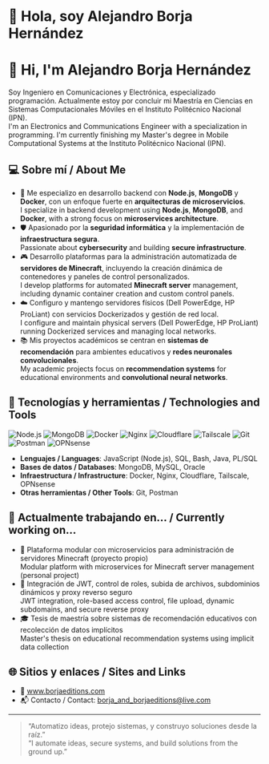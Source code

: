 # 👋 Hola, soy Alejandro Borja Hernández  
# 👋 Hi, I'm Alejandro Borja Hernández

Soy Ingeniero en Comunicaciones y Electrónica, especializado programación. Actualmente estoy por concluir mi Maestría en Ciencias en Sistemas Computacionales Móviles en el Instituto Politécnico Nacional (IPN).  
I'm an Electronics and Communications Engineer with a specialization in programming. I'm currently finishing my Master's degree in Mobile Computational Systems at the Instituto Politécnico Nacional (IPN).

## 💻 Sobre mí / About Me

- 🔧 Me especializo en desarrollo backend con **Node.js**, **MongoDB** y **Docker**, con un enfoque fuerte en **arquitecturas de microservicios**.  
  I specialize in backend development using **Node.js**, **MongoDB**, and **Docker**, with a strong focus on **microservices architecture**.
- 🛡️ Apasionado por la **seguridad informática** y la implementación de **infraestructura segura**.  
  Passionate about **cybersecurity** and building **secure infrastructure**.
- 🎮 Desarrollo plataformas para la administración automatizada de **servidores de Minecraft**, incluyendo la creación dinámica de contenedores y paneles de control personalizados.  
  I develop platforms for automated **Minecraft server** management, including dynamic container creation and custom control panels.
- ☁️ Configuro y mantengo servidores físicos (Dell PowerEdge, HP ProLiant) con servicios Dockerizados y gestión de red local.  
  I configure and maintain physical servers (Dell PowerEdge, HP ProLiant) running Dockerized services and managing local networks.
- 📚 Mis proyectos académicos se centran en **sistemas de recomendación** para ambientes educativos y **redes neuronales convolucionales**.  
  My academic projects focus on **recommendation systems** for educational environments and **convolutional neural networks**.

## 🚀 Tecnologías y herramientas / Technologies and Tools

![Node.js](https://img.shields.io/badge/Node.js-339933?logo=node.js&logoColor=white&style=flat-square)
![MongoDB](https://img.shields.io/badge/MongoDB-47A248?logo=mongodb&logoColor=white&style=flat-square)
![Docker](https://img.shields.io/badge/Docker-2496ED?logo=docker&logoColor=white&style=flat-square)
![Nginx](https://img.shields.io/badge/Nginx-009639?logo=nginx&logoColor=white&style=flat-square)
![Cloudflare](https://img.shields.io/badge/Cloudflare-F38020?logo=cloudflare&logoColor=white&style=flat-square)
![Tailscale](https://img.shields.io/badge/Tailscale-0044FF?logo=tailscale&logoColor=white&style=flat-square)
![Git](https://img.shields.io/badge/Git-F05032?logo=git&logoColor=white&style=flat-square)
![Postman](https://img.shields.io/badge/Postman-FF6C37?logo=postman&logoColor=white&style=flat-square)
![OPNsense](https://img.shields.io/badge/OPNsense-orange?style=flat-square)

- **Lenguajes / Languages**: JavaScript (Node.js), SQL, Bash, Java, PL/SQL  
- **Bases de datos / Databases**: MongoDB, MySQL, Oracle  
- **Infraestructura / Infrastructure**: Docker, Nginx, Cloudflare, Tailscale, OPNsense  
- **Otras herramientas / Other Tools**: Git, Postman

## 🧠 Actualmente trabajando en... / Currently working on...

- 🧱 Plataforma modular con microservicios para administración de servidores Minecraft (proyecto propio)  
  Modular platform with microservices for Minecraft server management (personal project)
- 🔐 Integración de JWT, control de roles, subida de archivos, subdominios dinámicos y proxy reverso seguro  
  JWT integration, role-based access control, file upload, dynamic subdomains, and secure reverse proxy
- 🎓 Tesis de maestría sobre sistemas de recomendación educativos con recolección de datos implícitos  
  Master's thesis on educational recommendation systems using implicit data collection

## 🌐 Sitios y enlaces / Sites and Links

- 🔗 www.borjaeditions.com 
- 📬 Contacto / Contact: borja_and_borjaeditions@live.com

---

> “Automatizo ideas, protejo sistemas, y construyo soluciones desde la raíz.”  
> “I automate ideas, secure systems, and build solutions from the ground up.”

<!---
Borjaeditions/Borjaeditions is a ✨ special ✨ repository because its `README.md` (this file) appears on your GitHub profile.
You can click the Preview link to take a look at your changes.
--->
